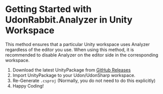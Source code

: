 # Getting Started with UdonRabbit.Analyzer in Unity Workspace

This method ensures that a particular Unity workspace uses Analyzer regardless of the editor you use.
When using this method, it is recommended to disable Analyzer on the editor side in the corresponding workspace.

1. Download the latest UnityPackage from [GitHub Releases](https://github.com/esnya/UdonRabbit.Analyzer/releases/latest)
2. Import UnityPackage to your Udon/UdonSharp workspace.
3. Re-Generate `.csproj` (Normally, you do not need to do this explicitly)
4. Happy Coding!
